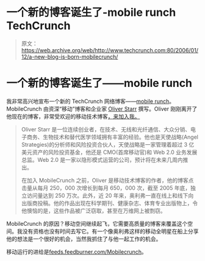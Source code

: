 # 一个新的博客诞生了-mobile runch TechCrunch

> 原文：<https://web.archive.org/web/http://www.techcrunch.com:80/2006/01/12/a-new-blog-is-born-mobilecrunch/>

# 一个新的博客诞生了——mobile runch

我非常高兴地宣布一个新的 TechCrunch 网络博客——[mobile runch](https://web.archive.org/web/20221006011632/http://www.mobilecrunch.com/)。MobileCrunch 由资深“移动”博客和企业家 [Oliver Starr](https://web.archive.org/web/20221006011632/http://mobilecrunch.com/about-oliver/) 撰写。Oliver 刚刚离开了他现在的博客，非常受欢迎的移动技术博客[，来加入我。](https://web.archive.org/web/20221006011632/http://www.mobile-weblog.com/)

> Oliver Starr 是一位连续创业者，在技术、无线和光纤通信、大众分销、电子商务、生物技术和替代医学领域拥有丰富的经验。他也是天使战略(Angel Strategies)的分析师和风险投资合伙人，天使战略是一家管理着超过 3 亿美元资产的风险投资基金，他还是 CMO(首席移动官)和 Web 2.0 业务发展总监。Web 2.0 是一家以隐形模式运营的公司，预计将在未来几周内推出。
> 
> 在加入 MobileCrunch 之前，Oliver 是移动技术博客的作者，他的博客点击量从每月 250，000 次增长到每月 650，000 次，截至 2005 年底，独立访问量达到 250 万次。此外，近 20 年来，奥利弗一直在线上和线下向出版商投稿。他的作品出现在科学期刊、健康杂志、体育专业出版物上，令他懊恼的是，这些作品被广泛窃取，甚至在万维网上被剽窃。

MobileCrunch 的原因？移动空间继续起飞，它需要高质量的博客来覆盖这个空间。我没有资格也没有时间去写它。有一个像奥利弗这样的移动全明星在船上分享他的想法是一个很好的机会，当然我抓住了与他一起工作的机会。

移动运行的进给是[feeds.feedburner.com/Mobilecrunch](https://web.archive.org/web/20221006011632/http://feeds.feedburner.com/Mobilecrunch)。